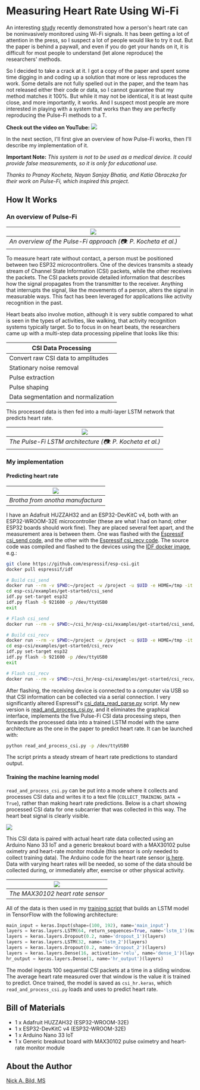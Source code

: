 # Measuring Heart Rate Using Wi-Fi

An interesting [study](https://www.hackster.io/news/i-heart-wi-fi-f3f726a38a1f) recently demonstrated how a person's heart rate can be noninvasively monitored using Wi-Fi signals. It has been getting a lot of attention in the press, so I suspect a lot of people would like to try it out. But the paper is behind a paywall, and even if you do get your hands on it, it is difficult for most people to understand (let alone reproduce) the researchers' methods.

So I  decided to take a crack at it. I got a copy of the paper and spent some time digging in and coding up a solution that more or less reproduces the work. Some details are not fully spelled out in the paper, and the team has not released either their code or data, so I cannot guarantee that my method matches it 100%. But while it may not be identical, it is at least quite close, and more importantly, it works. And I suspect most people are more interested in playing with a system that works than they are perfectly reproducing the Pulse-Fi methods to a T.

**Check out the video on YouTube:**
<a href="https://www.youtube.com/watch?v=Cf6_PGuEiZY">![](https://raw.githubusercontent.com/nickbild/csi_hr/refs/heads/main/media/youtube.jpg)</a>

In the next section, I'll first give an overview of how Pulse-Fi works, then I'll describe my implementation of it.

**Important Note:** *This system is not to be used as a medical device. It could provide false measurements, so it is only for educational use.*

*Thanks to Pranay Kocheta, Nayan Sanjay Bhatia, and Katia Obraczka for their work on Pulse-Fi, which inspired this project.*

## How It Works

### An overview of Pulse-Fi

| ![](https://raw.githubusercontent.com/nickbild/csi_hr/refs/heads/main/media/pf_architecture.png) |
| ------------------------------------------------------------------------------------------------ |
| *An overview of the Pulse-Fi approach (📷: P. Kocheta et al.)* |

To measure heart rate without contact, a person must be positioned between two ESP32 microcontrollers. One of the devices transmits a steady stream of Channel State Information (CSI) packets, while the other receives the packets. The CSI packets provide detailed information that describes how the signal propagates from the transmitter to the receiver. Anything that interrupts the signal, like the movements of a person, alters the signal in measurable ways. This fact has been leveraged for applications like activity recognition in the past.

Heart beats also involve motion, although it is very subtle compared to what is seen in the types of activities, like walking, that activity recognition systems typically target. So to focus in on heart beats, the researchers came up with a multi-step data processing pipeline that looks like this:

| CSI Data Processing  |
|-------|
| Convert raw CSI data to amplitudes |
| Stationary noise removal |
| Pulse extraction |
| Pulse shaping |
| Data segmentation and normalization |

This processed data is then fed into a multi-layer LSTM network that predicts heart rate.

| ![](https://raw.githubusercontent.com/nickbild/csi_hr/refs/heads/main/media/pf_lstm.png) |
| ------------------------------------------------------------------------------------------------ |
| *The Pulse-Fi LSTM architecture (📷: P. Kocheta et al.)* |

### My implementation

#### Predicting heart rate

| ![](https://raw.githubusercontent.com/nickbild/csi_hr/refs/heads/main/media/esp32s_sm.jpg) |
| ------------------------------------------------------------------------------------------------ |
| *Brotha from anotha manufactura* |

I have an Adafruit HUZZAH32 and an ESP32-DevKitC v4, both with an ESP32-WROOM-32E microcontroller (these are what I had on hand; other ESP32 boards should work fine). They are placed several feet apart, and the measurement area is between them. One was flashed with the [Espressif csi_send code](https://github.com/espressif/esp-csi/blob/master/examples/get-started/csi_send), and the other with the [Espressif csi_recv code](https://github.com/espressif/esp-csi/blob/master/examples/get-started/csi_recv). The source code was compiled and flashed to the devices using the [IDF docker image](https://docs.espressif.com/projects/esp-idf/en/stable/esp32/api-guides/tools/idf-docker-image.html), e.g.:

```bash
git clone https://github.com/espressif/esp-csi.git
docker pull espressif/idf

# Build csi_send
docker run --rm -v $PWD:~/project -w /project -u $UID -e HOME=/tmp -it espressif/idf
cd esp-csi/examples/get-started/csi_send
idf.py set-target esp32
idf.py flash -b 921600 -p /dev/ttyUSB0
exit

# Flash csi_send
docker run --rm -v $PWD:~/csi_hr/esp-csi/examples/get-started/csi_send/project -w /project espressif/idf:latest idf.py --port /dev/ttyUSB0 flash

# Build csi_recv
docker run --rm -v $PWD:~/project -w /project -u $UID -e HOME=/tmp -it espressif/idf
cd esp-csi/examples/get-started/csi_recv
idf.py set-target esp32
idf.py flash -b 921600 -p /dev/ttyUSB0
exit

# Flash csi_recv
docker run --rm -v $PWD:~/csi_hr/esp-csi/examples/get-started/csi_recv/project -w /project espressif/idf:latest idf.py --port /dev/ttyUSB0 flash
```

After flashing, the receiving device is connected to a computer via USB so that CSI information can be collected via a serial connection. I very significantly altered Espressif's [csi_data_read_parse.py](https://github.com/espressif/esp-csi/blob/master/examples/get-started/tools/csi_data_read_parse.py) script. My new version is [read_and_process_csi.py](https://github.com/nickbild/csi_hr/blob/main/read_and_process_csi.py), and it eliminates the graphical interface, implements the five Pulse-Fi CSI data processing steps, then forwards the processed data into a trained LSTM model with the same architecture as the one in the paper to predict heart rate. It can be launched with:

```bash
python read_and_process_csi.py -p /dev/ttyUSB0
```

The script prints a steady stream of heart rate predictions to standard output.

#### Training the machine learning model

`read_and_process_csi.py` can be put into a mode where it collects and processes CSI data and writes it to a text file (`COLLECT_TRAINING_DATA = True`), rather than making heart rate predictions. Below is a chart showing processed CSI data for one subcarrier that was collected in this way. The heart beat signal is clearly visible.

![](https://raw.githubusercontent.com/nickbild/csi_hr/refs/heads/main/media/hr_processed_data.jpg)

This CSI data is paired with actual heart rate data collected using an Arduino Nano 33 IoT and a generic breakout board with a MAX30102 pulse oximetry and heart-rate monitor module (this sensor is *only* needed to collect training data). The Arduino code for the heart rate sensor [is here](https://github.com/nickbild/csi_hr/tree/main/arduino_hr). Data with varying heart rates will be needed, so some of the data should be collected during, or immediately after, exercise or other physical activity.

| ![](https://raw.githubusercontent.com/nickbild/csi_hr/refs/heads/main/media/hr_sensor_sm.jpg) |
| ------------------------------------------------------------------------------------------------ |
| *The MAX30102 heart rate sensor* |

All of the data is then used in my [training script](https://github.com/nickbild/csi_hr/blob/main/train.py) that builds an LSTM model in TensorFlow with the following architecture:

```python
main_input = keras.Input(shape=(100, 192), name='main_input')
layers = keras.layers.LSTM(64, return_sequences=True, name='lstm_1')(main_input)
layers = keras.layers.Dropout(0.2, name='dropout_1')(layers)
layers = keras.layers.LSTM(32, name='lstm_2')(layers)
layers = keras.layers.Dropout(0.2, name='dropout_2')(layers)
layers = keras.layers.Dense(16, activation='relu', name='dense_1')(layers)
hr_output = keras.layers.Dense(1, name='hr_output')(layers)
```

The model ingests 100 sequential CSI packets at a time in a sliding window. The average heart rate measured over that window is the value it is trained to predict. Once trained, the model is saved as `csi_hr.keras`, which `read_and_process_csi.py` loads and uses to predict heart rate.

## Bill of Materials

- 1 x Adafruit HUZZAH32 (ESP32-WROOM-32E)
- 1 x ESP32-DevKitC v4 (ESP32-WROOM-32E)
- 1 x Arduino Nano 33 IoT
- 1 x Generic breakout board with MAX30102 pulse oximetry and heart-rate monitor module

## About the Author

[Nick A. Bild, MS](https://nickbild79.firebaseapp.com/#!/)
